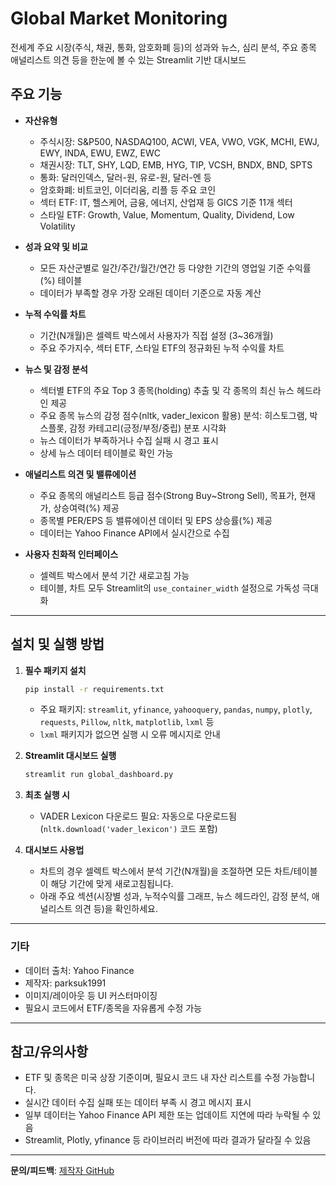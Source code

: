 # Global Market Monitoring

전세계 주요 시장(주식, 채권, 통화, 암호화폐 등)의 성과와 뉴스, 심리 분석, 주요 종목 애널리스트 의견 등을 한눈에 볼 수 있는 Streamlit 기반 대시보드

## 주요 기능

- **자산유형**
  - 주식시장: S&P500, NASDAQ100, ACWI, VEA, VWO, VGK, MCHI, EWJ, EWY, INDA, EWU, EWZ, EWC
  - 채권시장: TLT, SHY, LQD, EMB, HYG, TIP, VCSH, BNDX, BND, SPTS
  - 통화: 달러인덱스, 달러-원, 유로-원, 달러-엔 등
  - 암호화폐: 비트코인, 이더리움, 리플 등 주요 코인
  - 섹터 ETF: IT, 헬스케어, 금융, 에너지, 산업재 등 GICS 기준 11개 섹터
  - 스타일 ETF: Growth, Value, Momentum, Quality, Dividend, Low Volatility

- **성과 요약 및 비교**
  - 모든 자산군별로 일간/주간/월간/연간 등 다양한 기간의 영업일 기준 수익률(%) 테이블
  - 데이터가 부족할 경우 가장 오래된 데이터 기준으로 자동 계산

- **누적 수익률 차트**
  - 기간(N개월)은 셀렉트 박스에서 사용자가 직접 설정 (3~36개월)
  - 주요 주가지수, 섹터 ETF, 스타일 ETF의 정규화된 누적 수익률 차트

- **뉴스 및 감정 분석**
  - 섹터별 ETF의 주요 Top 3 종목(holding) 추출 및 각 종목의 최신 뉴스 헤드라인 제공
  - 주요 종목 뉴스의 감정 점수(nltk, vader_lexicon 활용) 분석: 히스토그램, 박스플롯, 감정 카테고리(긍정/부정/중립) 분포 시각화
  - 뉴스 데이터가 부족하거나 수집 실패 시 경고 표시
  - 상세 뉴스 데이터 테이블로 확인 가능

- **애널리스트 의견 및 밸류에이션**
  - 주요 종목의 애널리스트 등급 점수(Strong Buy~Strong Sell), 목표가, 현재가, 상승여력(%) 제공
  - 종목별 PER/EPS 등 밸류에이션 데이터 및 EPS 상승률(%) 제공
  - 데이터는 Yahoo Finance API에서 실시간으로 수집

- **사용자 친화적 인터페이스**
  - 셀렉트 박스에서 분석 기간 새로고침 가능
  - 테이블, 차트 모두 Streamlit의 `use_container_width` 설정으로 가독성 극대화

---

## 설치 및 실행 방법

1. **필수 패키지 설치**
   ```bash
   pip install -r requirements.txt
   ```
   - 주요 패키지: `streamlit`, `yfinance`, `yahooquery`, `pandas`, `numpy`, `plotly`, `requests`, `Pillow`, `nltk`, `matplotlib`, `lxml` 등
   - `lxml` 패키지가 없으면 실행 시 오류 메시지로 안내

2. **Streamlit 대시보드 실행**
   ```bash
   streamlit run global_dashboard.py
   ```

3. **최초 실행 시**
   - VADER Lexicon 다운로드 필요: 자동으로 다운로드됨 (`nltk.download('vader_lexicon')` 코드 포함)

4. **대시보드 사용법**
   - 차트의 경우 셀렉트 박스에서 분석 기간(N개월)을 조절하면 모든 차트/테이블이 해당 기간에 맞게 새로고침됩니다.
   - 아래 주요 섹션(시장별 성과, 누적수익률 그래프, 뉴스 헤드라인, 감정 분석, 애널리스트 의견 등)을 확인하세요.

---


### 기타
- 데이터 출처: Yahoo Finance
- 제작자: parksuk1991
- 이미지/레이아웃 등 UI 커스터마이징
- 필요시 코드에서 ETF/종목을 자유롭게 수정 가능

---

## 참고/유의사항

- ETF 및 종목은 미국 상장 기준이며, 필요시 코드 내 자산 리스트를 수정 가능합니다.
- 실시간 데이터 수집 실패 또는 데이터 부족 시 경고 메시지 표시
- 일부 데이터는 Yahoo Finance API 제한 또는 업데이트 지연에 따라 누락될 수 있음
- Streamlit, Plotly, yfinance 등 라이브러리 버전에 따라 결과가 달라질 수 있음

---

**문의/피드백**: [제작자 GitHub](https://github.com/parksuk1991)
